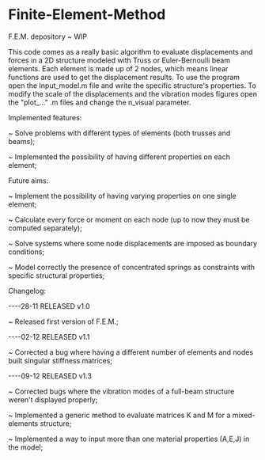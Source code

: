 # Finite-Element-Method
F.E.M. depository ~ WIP

This code comes as a really basic algorithm to evaluate displacements and forces in a 2D structure 
modeled with Truss or Euler-Bernoulli beam elements. Each element is made up of 2 nodes, which 
means linear functions are used to get the displacement results. To use the program open the 
Input_model.m file and write the specific structure's properties. To modify the scale of the 
displacements and the vibration modes figures open the "plot_..." .m files and change the n_visual 
parameter. 

Implemented features:

~ Solve problems with different types of elements (both trusses and beams);

~ Implemented the possibility of having different properties on each element;

Future aims:


~ Implement the possibility of having varying properties on one single element;

~ Calculate every force or moment on each node (up to now they must be computed separately);

~ Solve systems where some node displacements are imposed as boundary conditions;

~ Model correctly the presence of concentrated springs as constraints with specific structural properties;

Changelog:

----28-11 RELEASED v1.0

~  Released first version of F.E.M.;

----02-12 RELEASED v1.1

~  Corrected a bug where having a different number of elements and nodes built singular stiffness matrices;

----09-12 RELEASED v1.3 

~ 	Corrected bugs where the vibration modes of a full-beam structure weren't displayed properly;

~ Implemented a generic method to evaluate matrices K and M for a mixed-elements structure;

~ Implemented a way to input more than one material properties (A,E,J) in the model;
 
